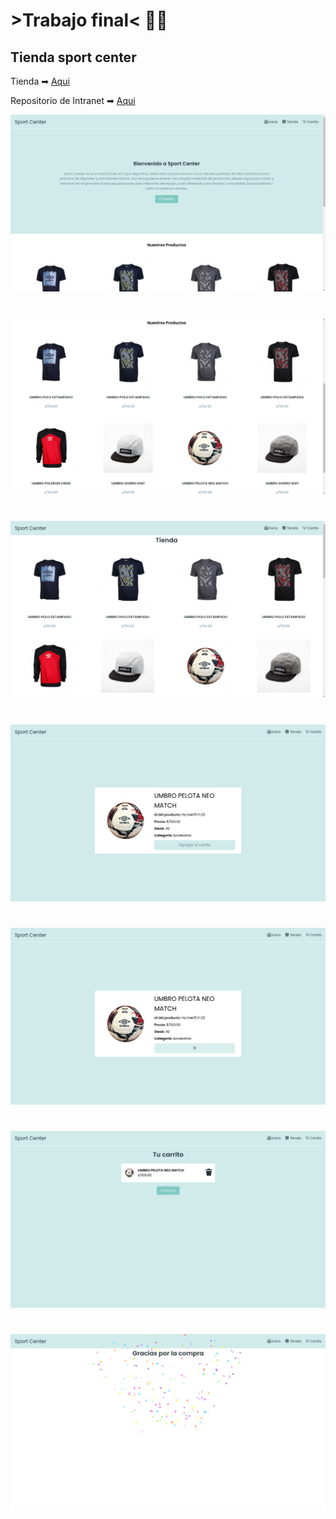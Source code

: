 # **>Trabajo final< 🧑‍🎓** 
## **Tienda sport center**
Tienda ➡ [Aqui](https://sport-center.vercel.app/) 

Repositorio de Intranet  ➡
[ Aqui ](https://github.com/1TSpahc/trabajo-final-aplicaciones-integradas)


![Primer Diseno](./screenshots/1.png)

#

![Primer Diseno](./screenshots/2.png)

#

![Primer Diseno](./screenshots/3.png)

#

![Primer Diseno](./screenshots/4.png)

#

![Primer Diseno](./screenshots/5.png)

#

![Primer Diseno](./screenshots/6.png)

#

![Primer Diseno](./screenshots/7.png)